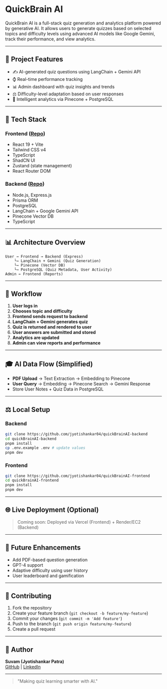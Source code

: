 # QuickBrain AI

QuickBrain AI is a full-stack quiz generation and analytics platform powered by generative AI. It allows users to generate quizzes based on selected topics and difficulty levels using advanced AI models like Google Gemini, track their performance, and view analytics.

---

## 🚀 Project Features

- ✍️ AI-generated quiz questions using LangChain + Gemini API
- ⌚ Real-time performance tracking
- 📊 Admin dashboard with quiz insights and trends
- ⚖️ Difficulty-level adaptation based on user responses
- 🔢 Intelligent analytics via Pinecone + PostgreSQL

---

## 🔧 Tech Stack

### Frontend ([Repo](https://github.com/jyotishankar04/quickBrainAI-frontend))
- React 19 + Vite
- Tailwind CSS v4
- TypeScript
- ShadCN UI
- Zustand (state management)
- React Router DOM

### Backend ([Repo](https://github.com/jyotishankar04/quickBrainAI-backend))
- Node.js, Express.js
- Prisma ORM
- PostgreSQL
- LangChain + Google Gemini API
- Pinecone Vector DB
- TypeScript

---

## 📊 Architecture Overview

```
User → Frontend → Backend (Express)
    └→ LangChain + Gemini (Quiz Generation)
    └→ Pinecone (Vector DB)
    └→ PostgreSQL (Quiz Metadata, User Activity)
Admin ← Frontend (Reports)
```

---

## 🔄 Workflow

1. **User logs in**
2. **Chooses topic and difficulty**
3. **Frontend sends request to backend**
4. **LangChain + Gemini generates quiz**
5. **Quiz is returned and rendered to user**
6. **User answers are submitted and stored**
7. **Analytics are updated**
8. **Admin can view reports and performance**

---

## 🎓 AI Data Flow (Simplified)

- **PDF Upload** → Text Extraction → Embedding to Pinecone
- **User Query** → Embedding → Pinecone Search → Gemini Response
- Store User Notes + Quiz Data in PostgreSQL

---

## ⚖️ Local Setup

### Backend
```bash
git clone https://github.com/jyotishankar04/quickBrainAI-backend
cd quickBrainAI-backend
pnpm install
cp .env.example .env # update values
pnpm dev
```

### Frontend
```bash
git clone https://github.com/jyotishankar04/quickBrainAI-frontend
cd quickBrainAI-frontend
pnpm install
pnpm dev
```

---

## 🌐 Live Deployment (Optional)

> Coming soon: Deployed via Vercel (Frontend) + Render/EC2 (Backend)

---

## 🌟 Future Enhancements

- Add PDF-based question generation
- GPT-4 support
- Adaptive difficulty using user history
- User leaderboard and gamification

---

## 🙌 Contributing

1. Fork the repository
2. Create your feature branch (`git checkout -b feature/my-feature`)
3. Commit your changes (`git commit -m 'Add feature'`)
4. Push to the branch (`git push origin feature/my-feature`)
5. Create a pull request

---

## 🚀 Author

**Suvam (Jyotishankar Patra)**  
[GitHub](https://github.com/jyotishankar04) | [LinkedIn](https://linkedin.com/in/jyotishankar04)

---

> "Making quiz learning smarter with AI."


